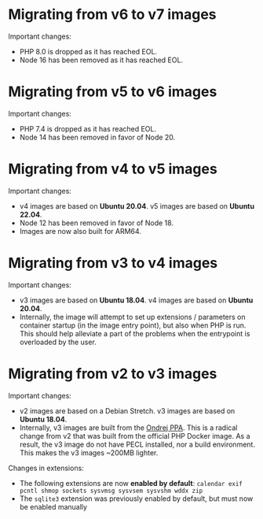 # Migrating from v6 to v7 images

Important changes:

- PHP 8.0 is dropped as it has reached EOL.
- Node 16 has been removed as it has reached EOL.

# Migrating from v5 to v6 images

Important changes:

- PHP 7.4 is dropped as it has reached EOL.
- Node 14 has been removed in favor of Node 20.

# Migrating from v4 to v5 images

Important changes:

- v4 images are based on **Ubuntu 20.04**. v5 images are based on **Ubuntu 22.04**.
- Node 12 has been removed in favor of Node 18.
- Images are now also built for ARM64.

# Migrating from v3 to v4 images

Important changes:

- v3 images are based on **Ubuntu 18.04**. v4 images are based on **Ubuntu 20.04**.
- Internally, the image will attempt to set up extensions / parameters on container startup (in the image entry point),
  but also when PHP is run. This should help alleviate a part of the problems when the entrypoint is overloaded by the
  user.

# Migrating from v2 to v3 images

Important changes:

- v2 images are based on a Debian Stretch. v3 images are based on **Ubuntu 18.04**.
- Internally, v3 images are built from the [Ondrej PPA](https://launchpad.net/%7Eondrej/+archive/ubuntu/php/+index?batch=75&memo=75&start=75).
  This is a radical change from v2 that was built from the official PHP Docker image.
  As a result, the v3 image do not have PECL installed, nor a build environment. This makes the v3 images ~200MB lighter. 

Changes in extensions:

- The following extensions are now **enabled by default**: `calendar exif pcntl shmop sockets sysvmsg sysvsem sysvshm wddx zip`
- The `sqlite3` extension was previously enabled by default, but must now be enabled manually
